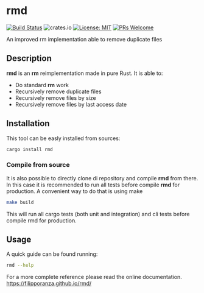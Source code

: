 # rmd

[![Build Status](https://travis-ci.com/FilippoRanza/rmd.svg?branch=master)](https://travis-ci.com/FilippoRanza/rmd) ![crates.io](https://img.shields.io/crates/v/rmd.svg) [![License: MIT](https://img.shields.io/badge/License-MIT-blue.svg)](https://opensource.org/licenses/MIT) [![PRs Welcome](https://img.shields.io/badge/PRs-welcome-brightgreen.svg?style=round-square)](http://makeapullrequest.com)

An improved rm implementation able to remove duplicate files

## Description 
**rmd** is an **rm** reimplementation made in pure Rust. It
is able to:
- Do standard **rm** work
- Recursively remove duplicate files 
- Recursively remove files by size 
- Recursively remove files by last access date


## Installation

This tool can be easly installed from sources:
```bash
cargo install rmd
```

### Compile from source
It is also possible to directly clone di repository and compile **rmd** from there.
In this case it is recommended to run all tests before compile **rmd** for production.
A convenient way to do that is using make
```bash
make build
```
This will run all cargo tests (both unit and integration) and cli tests before compile rmd for 
production.


## Usage 

A quick guide can be found running: 
```bash
rmd --help
```

For a more complete reference please read the online documentation.
https://filipporanza.github.io/rmd/
